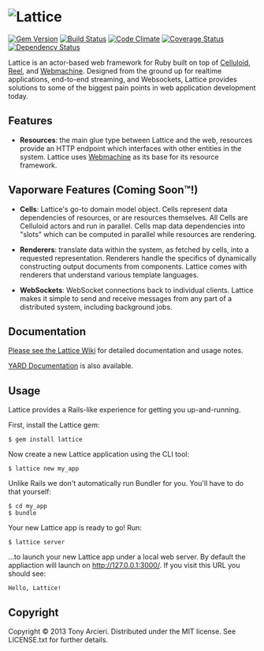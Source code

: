 ![Lattice](https://github.com/celluloid/lattice/raw/master/logo.png)
==========
[![Gem Version](https://badge.fury.io/rb/lattice.png)](http://rubygems.org/gems/lattice)
[![Build Status](https://secure.travis-ci.org/celluloid/lattice.png?branch=master)](http://travis-ci.org/celluloid/lattice)
[![Code Climate](https://codeclimate.com/github/celluloid/lattice.png)](https://codeclimate.com/github/celluloid/lattice)
[![Coverage Status](https://coveralls.io/repos/celluloid/lattice/badge.png)](https://coveralls.io/r/celluloid/lattice)
[![Dependency Status](https://gemnasium.com/celluloid/lattice.png)](https://gemnasium.com/celluloid/lattice)

Lattice is an actor-based web framework for Ruby built on top of
[Celluloid][celluloid], [Reel][reel], and [Webmachine][webmachine]. Designed
from the ground up for realtime applications, end-to-end streaming, and
Websockets, Lattice provides solutions to some of the biggest pain points in
web application development today.

[celluloid]: https://github.com/celluloid/celluloid/
[reel]: https://github.com/celluloid/reel
[webmachine]: https://github.com/seancribbs/webmachine-ruby/

## Features

* **Resources**: the main glue type between Lattice and the web, resources
  provide an HTTP endpoint which interfaces with other entities in the system.
  Lattice uses [Webmachine][webmachine] as its base for its resource framework.

[webmachine]: https://github.com/seancribbs/webmachine-ruby

## Vaporware Features (Coming Soon™!)

* **Cells**: Lattice's go-to domain model object. Cells represent data
  dependencies of resources, or are resources themselves. All Cells are
  Celluloid actors and run in parallel. Cells map data dependencies into "slots"
  which can be computed in parallel while resources are rendering.

[futures]: https://github.com/celluloid/celluloid/wiki/futures
[decent_exposure]: https://github.com/voxdolo/decent_exposure

* **Renderers**: translate data within the system, as fetched by cells, into
  a requested representation. Renderers handle the specifics of dynamically
  constructing output documents from components. Lattice comes with renderers
  that understand various template languages.

* **WebSockets**: WebSocket connections back to individual clients. Lattice
  makes it simple to send and receive messages from any part of a distributed
  system, including background jobs.

Documentation
-------------

[Please see the Lattice Wiki][wiki] for detailed documentation and usage notes.

[YARD Documentation][yardoc] is also available.

[wiki]: https://github.com/celluloid/lattice/wiki
[yardoc]: http://rubydoc.info/github/celluloid/lattice/master/frames

Usage
-----

Lattice provides a Rails-like experience for getting you up-and-running.

First, install the Lattice gem:

```
$ gem install lattice
```

Now create a new Lattice application using the CLI tool:

```
$ lattice new my_app
```

Unlike Rails we don't automatically run Bundler for you. You'll have to do
that yourself:

```
$ cd my_app
$ bundle
```

Your new Lattice app is ready to go! Run:

```
$ lattice server
```

...to launch your new Lattice app under a local web server. By default the
appliaction will launch on http://127.0.0.1:3000/. If you visit this URL you
should see:

```
Hello, Lattice!
```

Copyright
---------

Copyright © 2013 Tony Arcieri. Distributed under the MIT license.
See LICENSE.txt for further details.
